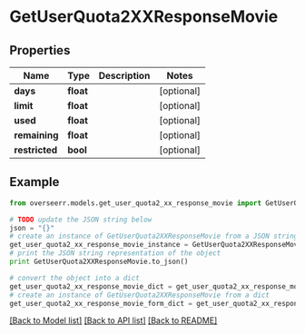 # GetUserQuota2XXResponseMovie


## Properties

Name | Type | Description | Notes
------------ | ------------- | ------------- | -------------
**days** | **float** |  | [optional] 
**limit** | **float** |  | [optional] 
**used** | **float** |  | [optional] 
**remaining** | **float** |  | [optional] 
**restricted** | **bool** |  | [optional] 

## Example

```python
from overseerr.models.get_user_quota2_xx_response_movie import GetUserQuota2XXResponseMovie

# TODO update the JSON string below
json = "{}"
# create an instance of GetUserQuota2XXResponseMovie from a JSON string
get_user_quota2_xx_response_movie_instance = GetUserQuota2XXResponseMovie.from_json(json)
# print the JSON string representation of the object
print GetUserQuota2XXResponseMovie.to_json()

# convert the object into a dict
get_user_quota2_xx_response_movie_dict = get_user_quota2_xx_response_movie_instance.to_dict()
# create an instance of GetUserQuota2XXResponseMovie from a dict
get_user_quota2_xx_response_movie_form_dict = get_user_quota2_xx_response_movie.from_dict(get_user_quota2_xx_response_movie_dict)
```
[[Back to Model list]](../README.md#documentation-for-models) [[Back to API list]](../README.md#documentation-for-api-endpoints) [[Back to README]](../README.md)


